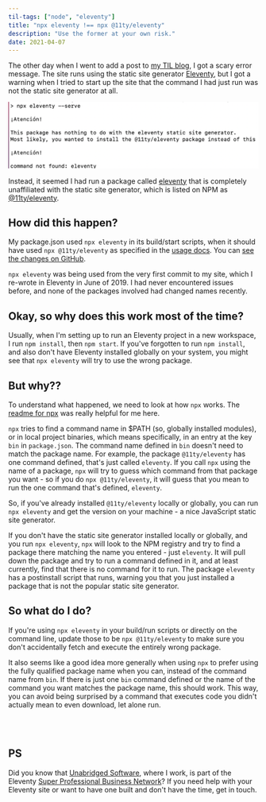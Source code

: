 ```yaml
---
til-tags: ["node", "eleventy"]
title: "npx eleventy !== npx @11ty/eleventy"
description: "Use the former at your own risk."
date: 2021-04-07
---
```


The other day when I went to add a post to [my TIL blog](https://cassey.dev/til), I got a scary error message. The site runs using the static site generator [Eleventy](https://www.11ty.dev/), but I got a warning when I tried to start up the site that the command I had just run was not the static site generator at all. 

  <img
    src="/img/wrong-eleventy.png"
    alt="a screenshot of console output from the command 'npx eleventy --serve', with a message below that reads 'Atencion! This package has nothing to do with the eleventy static site generator. Most likely, you wanted to install the @11ty/eleventy package instead of this. Atencion! command not found: eleventy'"
  />

Instead, it seemed I had run a package called [eleventy](https://www.npmjs.com/package/eleventy) that is completely unaffiliated with the static site generator, which is listed on NPM as [@11ty/eleventy](https://www.npmjs.com/package/@11ty/eleventy). 

## How did this happen? 

My package.json used `npx eleventy` in its build/start scripts, when it should have used `npx @11ty/eleventy` as specified in the [usage docs](https://www.11ty.dev/docs/usage/). You can [see the changes on GitHub](https://github.com/clottman/cassey-on-eleventy/commit/4c923bf1baca122159db17bafbd251fd0c264924#diff-7ae45ad102eab3b6d7e7896acd08c427a9b25b346470d7bc6507b6481575d519).

`npx eleventy` was being used from the very first commit to my site, which I re-wrote in Eleventy in June of 2019. I had never encountered issues before, and none of the packages involved had changed names recently.

## Okay, so why does this work most of the time?

Usually, when I'm setting up to run an Eleventy project in a new workspace, I run `npm install`, then `npm start`. If you've forgotten to run `npm install`, and also don't have Eleventy installed globally on your system, you might see that `npx eleventy` will try to use the wrong package.

## But why??

To understand what happened, we need to look at how `npx` works. The [readme for npx](https://github.com/npm/npx#readme) was really helpful for me here. 

`npx` tries to find a command name in $PATH (so, globally installed modules), or in local project binaries, which means specifically, in an entry at the key `bin` in `package.json`. The command name defined in `bin` doesn't need to match the package name. For example, the package `@11ty/eleventy` has one command defined, that's just called `eleventy`. If you call `npx` using the name of a package, `npx` will try to guess which command from that package you want - so if you do `npx @11ty/eleventy`, it will guess that you mean to run the one command that's defined, `eleventy`. 

So, if you've already installed `@11ty/eleventy` locally or globally, you can run `npx eleventy` and get the version on your machine - a nice JavaScript static site generator. 

If you don't have the static site generator installed locally or globally, and you run `npx eleventy`, `npx` will look to the NPM registry and try to find a package there matching the name you entered - just `eleventy`. It will pull down the package and try to run a command defined in it, and at least currently, find that there is no command for it to run. The package `eleventy` has a postinstall script that runs, warning you that you just installed a package that is not the popular static site generator.

## So what do I do?

If you're using `npx eleventy` in your build/run scripts or directly on the command line, update those to be `npx @11ty/eleventy` to make sure you don't accidentally fetch and execute the entirely wrong package. 

It also seems like a good idea more generally when using `npx` to prefer using the fully qualified package name when you can, instead of the command name from `bin`. If there is just one `bin` command defined or the name of the command you want matches the package name, this should work. This way, you can avoid being surprised by a command that executes code you didn't actually mean to even download, let alone run.

<br/>
<br/>

## PS

Did you know that [Unabridged Software](https://www.unabridgedsoftware.com/), where I work, is part of the Eleventy [Super Professional Business Network](https://www.11ty.dev/super-professional-business-network/)? If you need help with your Eleventy site or want to have one built and don't have the time, get in touch.